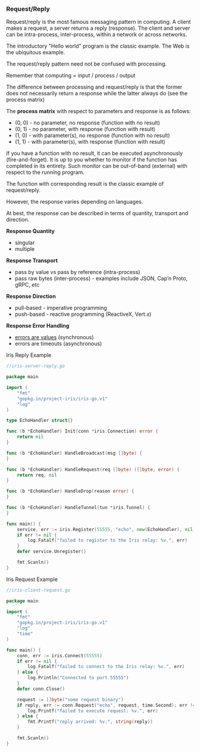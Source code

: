 <script>
  (function(i,s,o,g,r,a,m){i['GoogleAnalyticsObject']=r;i[r]=i[r]||function(){
  (i[r].q=i[r].q||[]).push(arguments)},i[r].l=1*new Date();a=s.createElement(o),
  m=s.getElementsByTagName(o)[0];a.async=1;a.src=g;m.parentNode.insertBefore(a,m)
  })(window,document,'script','//www.google-analytics.com/analytics.js','ga');

  ga('create', 'UA-71257746-1', 'auto');
  ga('send', 'pageview');

</script>

### Request/Reply

Request/reply is the most famous messaging pattern in computing. A client makes a request, a server returns a reply (response). The client and server can be intra-process, inter-process, within a network or across networks.

The introductory "Hello world" program is the classic example. The Web is the ubiquitous example.

The request/reply pattern need not be confused with processing.

Remember that computing = input / process / output

The difference between processing and request/reply is that the former does not necessarily return a response while the latter always do (see the process matrix)

The **process matrix** with respect to parameters and response is as follows:

- (0, 0) - no parameter, no response (function with no result)
- (0, 1) - no parameter, with response (function with result)
- (1, 0) - with parameter(s), no response (function with no result)
- (1, 1) - with parameter(s), with response (function with result)

If you have a function with no result, it can be executed asynchronously (fire-and-forget). It is up to you whether to monitor if the function has completed in its entirety. Such monitor can be out-of-band (external) with respect to the running program.

The function with corresponding result is the classic example of request/reply.

However, the response varies depending on languages.

At best, the response can be described in terms of quantity, transport and direction.

**Response Quantity**

- singular
- multiple

**Response Transport**

- pass by value vs pass by reference (intra-process)
- pass raw bytes (inter-process) - examples include JSON, Cap’n Proto, gRPC, etc

**Response Direction**

- pull-based - imperative programming
- push-based - reactive programming (ReactiveX, Vert.x)

**Response Error Handling**

- [errors are values](https://blog.golang.org/errors-are-values) (synchronous)
- errors are timeouts (asynchronous)



Iris Reply Example

```go
//iris-server-reply.go

package main

import (
	"fmt"
	"gopkg.in/project-iris/iris-go.v1"
	"log"
)

type EchoHandler struct{}

func (b *EchoHandler) Init(conn *iris.Connection) error {
	return nil
}

func (b *EchoHandler) HandleBroadcast(msg []byte) {
}

func (b *EchoHandler) HandleRequest(req []byte) ([]byte, error) {
	return req, nil
}

func (b *EchoHandler) HandleDrop(reason error) {
}

func (b *EchoHandler) HandleTunnel(tun *iris.Tunnel) {
}

func main() {
	service, err := iris.Register(55555, "echo", new(EchoHandler), nil)
	if err != nil {
		log.Fatalf("failed to register to the Iris relay: %v.", err)
	}
	defer service.Unregister()

	fmt.Scanln()
}
```

Iris Request Example

```go
//iris-client-request.go

package main

import (
	"fmt"
	"gopkg.in/project-iris/iris-go.v1"
	"log"
	"time"
)

func main() {
	conn, err := iris.Connect(55555)
	if err != nil {
		log.Fatalf("failed to connect to the Iris relay: %v.", err)
	} else {
		log.Println("Connected to port 55555")
	}
	defer conn.Close()

	request := []byte("some request binary")
	if reply, err := conn.Request("echo", request, time.Second); err != nil {
		log.Printf("failed to execute request: %v.", err)
	} else {
		fmt.Printf("reply arrived: %v.", string(reply))
	}

	fmt.Scanln()
}
```
